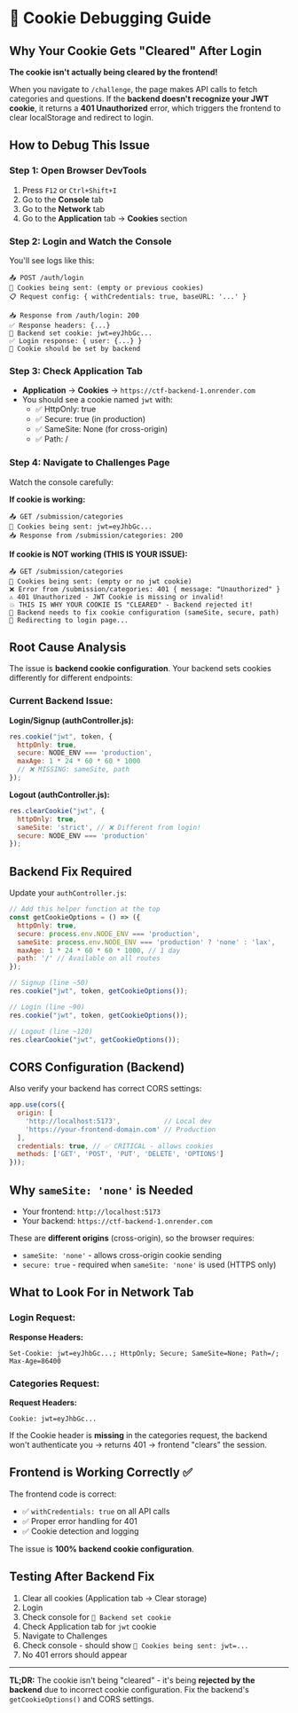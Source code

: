# 🍪 Cookie Debugging Guide

## Why Your Cookie Gets "Cleared" After Login

**The cookie isn't actually being cleared by the frontend!** 

When you navigate to `/challenge`, the page makes API calls to fetch categories and questions. If the **backend doesn't recognize your JWT cookie**, it returns a **401 Unauthorized** error, which triggers the frontend to clear localStorage and redirect to login.

## How to Debug This Issue

### Step 1: Open Browser DevTools
1. Press `F12` or `Ctrl+Shift+I`
2. Go to the **Console** tab
3. Go to the **Network** tab
4. Go to the **Application** tab → **Cookies** section

### Step 2: Login and Watch the Console

You'll see logs like this:

```
📤 POST /auth/login
🍪 Cookies being sent: (empty or previous cookies)
📋 Request config: { withCredentials: true, baseURL: '...' }

📥 Response from /auth/login: 200
✅ Response headers: {...}
🍪 Backend set cookie: jwt=eyJhbGc...
✅ Login response: { user: {...} }
🍪 Cookie should be set by backend
```

### Step 3: Check Application Tab
- **Application** → **Cookies** → `https://ctf-backend-1.onrender.com`
- You should see a cookie named `jwt` with:
  - ✅ HttpOnly: true
  - ✅ Secure: true (in production)
  - ✅ SameSite: None (for cross-origin)
  - ✅ Path: /

### Step 4: Navigate to Challenges Page

Watch the console carefully:

**If cookie is working:**
```
📤 GET /submission/categories
🍪 Cookies being sent: jwt=eyJhbGc...
📥 Response from /submission/categories: 200
```

**If cookie is NOT working (THIS IS YOUR ISSUE):**
```
📤 GET /submission/categories
🍪 Cookies being sent: (empty or no jwt cookie)
❌ Error from /submission/categories: 401 { message: "Unauthorized" }
⚠️ 401 Unauthorized - JWT Cookie is missing or invalid!
💥 THIS IS WHY YOUR COOKIE IS "CLEARED" - Backend rejected it!
🔧 Backend needs to fix cookie configuration (sameSite, secure, path)
🔄 Redirecting to login page...
```

## Root Cause Analysis

The issue is **backend cookie configuration**. Your backend sets cookies differently for different endpoints:

### Current Backend Issue:

**Login/Signup (authController.js):**
```javascript
res.cookie("jwt", token, { 
  httpOnly: true, 
  secure: NODE_ENV === 'production',
  maxAge: 1 * 24 * 60 * 60 * 1000
  // ❌ MISSING: sameSite, path
});
```

**Logout (authController.js):**
```javascript
res.clearCookie("jwt", { 
  httpOnly: true, 
  sameSite: 'strict', // ❌ Different from login!
  secure: NODE_ENV === 'production'
});
```

## Backend Fix Required

Update your `authController.js`:

```javascript
// Add this helper function at the top
const getCookieOptions = () => ({
  httpOnly: true,
  secure: process.env.NODE_ENV === 'production',
  sameSite: process.env.NODE_ENV === 'production' ? 'none' : 'lax',
  maxAge: 1 * 24 * 60 * 60 * 1000, // 1 day
  path: '/' // Available on all routes
});

// Signup (line ~50)
res.cookie("jwt", token, getCookieOptions());

// Login (line ~90)
res.cookie("jwt", token, getCookieOptions());

// Logout (line ~120)
res.clearCookie("jwt", getCookieOptions());
```

## CORS Configuration (Backend)

Also verify your backend has correct CORS settings:

```javascript
app.use(cors({
  origin: [
    'http://localhost:5173',           // Local dev
    'https://your-frontend-domain.com' // Production
  ],
  credentials: true, // ✅ CRITICAL - allows cookies
  methods: ['GET', 'POST', 'PUT', 'DELETE', 'OPTIONS']
}));
```

## Why `sameSite: 'none'` is Needed

- Your frontend: `http://localhost:5173`
- Your backend: `https://ctf-backend-1.onrender.com`

These are **different origins** (cross-origin), so the browser requires:
- `sameSite: 'none'` - allows cross-origin cookie sending
- `secure: true` - required when `sameSite: 'none'` is used (HTTPS only)

## What to Look For in Network Tab

### Login Request:
**Response Headers:**
```
Set-Cookie: jwt=eyJhbGc...; HttpOnly; Secure; SameSite=None; Path=/; Max-Age=86400
```

### Categories Request:
**Request Headers:**
```
Cookie: jwt=eyJhbGc...
```

If the Cookie header is **missing** in the categories request, the backend won't authenticate you → returns 401 → frontend "clears" the session.

## Frontend is Working Correctly ✅

The frontend code is correct:
- ✅ `withCredentials: true` on all API calls
- ✅ Proper error handling for 401
- ✅ Cookie detection and logging

The issue is **100% backend cookie configuration**.

## Testing After Backend Fix

1. Clear all cookies (Application tab → Clear storage)
2. Login
3. Check console for `🍪 Backend set cookie`
4. Check Application tab for `jwt` cookie
5. Navigate to Challenges
6. Check console - should show `🍪 Cookies being sent: jwt=...`
7. No 401 errors should appear

---

**TL;DR:** The cookie isn't being "cleared" - it's being **rejected by the backend** due to incorrect cookie configuration. Fix the backend's `getCookieOptions()` and CORS settings.
